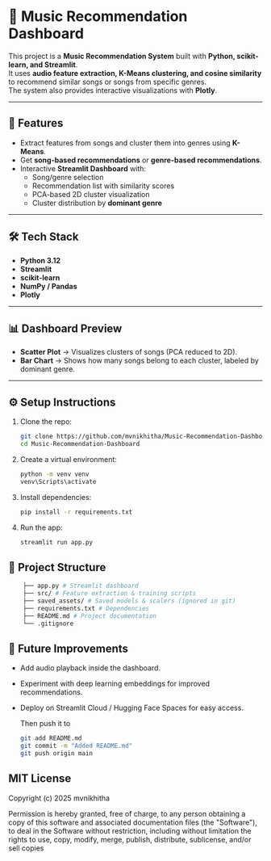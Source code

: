 # 🎵 Music Recommendation Dashboard  

This project is a **Music Recommendation System** built with **Python, scikit-learn, and Streamlit**.  
It uses **audio feature extraction, K-Means clustering, and cosine similarity** to recommend similar songs or songs from specific genres.  
The system also provides interactive visualizations with **Plotly**.

---

## 🚀 Features
- Extract features from songs and cluster them into genres using **K-Means**.
- Get **song-based recommendations** or **genre-based recommendations**.
- Interactive **Streamlit Dashboard** with:
  - Song/genre selection
  - Recommendation list with similarity scores
  - PCA-based 2D cluster visualization
  - Cluster distribution by **dominant genre**

---

## 🛠️ Tech Stack
- **Python 3.12**
- **Streamlit**
- **scikit-learn**
- **NumPy / Pandas**
- **Plotly**

---

## 📊 Dashboard Preview
- **Scatter Plot** → Visualizes clusters of songs (PCA reduced to 2D).
- **Bar Chart** → Shows how many songs belong to each cluster, labeled by dominant genre.

---

## ⚙️ Setup Instructions

1. Clone the repo:
   ```bash
   git clone https://github.com/mvnikhitha/Music-Recommendation-Dashboard.git
   cd Music-Recommendation-Dashboard
2. Create a virtual environment:
   ```bash
   python -m venv venv
   venv\Scripts\activate
3. Install dependencies:
   ```bash
   pip install -r requirements.txt
4. Run the app:
   ```bash
   streamlit run app.py

## 📂 **Project Structure**
```bash 
    ├── app.py # Streamlit dashboard
    ├── src/ # Feature extraction & training scripts
    ├── saved_assets/ # Saved models & scalers (ignored in git)
    ├── requirements.txt # Dependencies
    ├── README.md # Project documentation
    └── .gitignore
```
## 🔮 Future Improvements
- Add audio playback inside the dashboard.  
- Experiment with deep learning embeddings for improved recommendations.  
- Deploy on Streamlit Cloud / Hugging Face Spaces for easy access.

  Then push it to
  ```bash
  git add README.md
  git commit -m "Added README.md"
  git push origin main

  ```
## MIT License

Copyright (c) 2025 mvnikhitha

Permission is hereby granted, free of charge, to any person obtaining a copy
of this software and associated documentation files (the "Software"), to deal
in the Software without restriction, including without limitation the rights
to use, copy, modify, merge, publish, distribute, sublicense, and/or sell
copies


